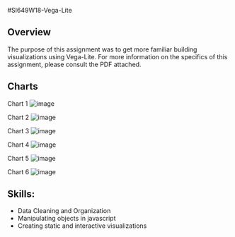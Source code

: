 #SI649W18-Vega-Lite

## Overview
The purpose of this assignment was to get more familiar building visualizations using Vega-Lite.  For more information on the specifics of this assignment, please consult the PDF attached.

## Charts
Chart 1
![image](https://user-images.githubusercontent.com/20977403/42423234-201727c4-82c5-11e8-9509-bf6ff65e7f04.png)

Chart 2
![image](https://user-images.githubusercontent.com/20977403/42423238-30b88406-82c5-11e8-9fa4-1e82e5839194.png)

Chart 3
![image](https://user-images.githubusercontent.com/20977403/42423241-3b489578-82c5-11e8-85ed-0b81663e9bf7.png)

Chart 4
![image](https://user-images.githubusercontent.com/20977403/42423244-449dc8be-82c5-11e8-9aac-45a5b8ab1239.png)

Chart 5
![image](https://user-images.githubusercontent.com/20977403/42423248-505183bc-82c5-11e8-96bb-781225ec877d.png)

Chart 6
![image](https://user-images.githubusercontent.com/20977403/42423251-5b1df32a-82c5-11e8-996d-c545f09c2945.png)

## Skills:

* Data Cleaning and Organization
* Manipulating objects in javascript
* Creating static and interactive visualizations

